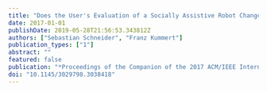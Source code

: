 ```yaml
---
title: "Does the User's Evaluation of a Socially Assistive Robot Change Based on Presence and Companionship Type?"
date: 2017-01-01
publishDate: 2019-05-28T21:56:53.343812Z
authors: ["Sebastian Schneider", "Franz Kummert"]
publication_types: ["1"]
abstract: ""
featured: false
publication: "*Proceedings of the Companion of the 2017 ACM/IEEE International Conference on Human-Robot Interaction  - HRI '17*"
doi: "10.1145/3029798.3038418"
---
```


